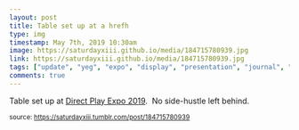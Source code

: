 ```yaml
---
layout: post
title: Table set up at a hrefh
type: img
timestamp: May 7th, 2019 10:30am
image: https://saturdayxiii.github.io/media/184715780939.jpg
link: https://saturdayxiii.github.io/media/184715780939.jpg
tags: ["update", "yeg", "expo", "display", "presentation", "journal", "showcase"]
comments: true
---
```


Table set up at <a href="https://www.direct-play.com/portfolio/direct-play-expo-spring-2019-2/" target="_blank">Direct Play Expo 2019</a>.  No side-hustle left behind.
 
  
<small>source: https://saturdayxiii.tumblr.com/post/184715780939</small>